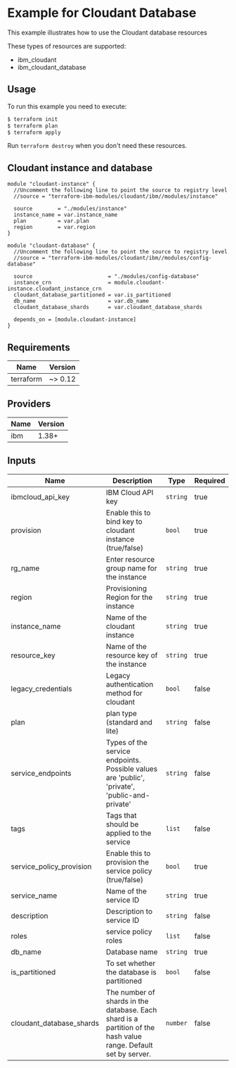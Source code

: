 # Example for Cloudant Database

This example illustrates how to use the Cloudant database resources

These types of resources are supported:

* ibm_cloudant
* ibm_cloudant_database

## Usage

To run this example you need to execute:

```bash
$ terraform init
$ terraform plan
$ terraform apply
```

Run `terraform destroy` when you don't need these resources.


## Cloudant instance and database

```hcl
module "cloudant-instance" {
  //Uncomment the following line to point the source to registry level
  //source = "terraform-ibm-modules/cloudant/ibm//modules/instance"

  source        = "./modules/instance"
  instance_name = var.instance_name
  plan          = var.plan
  region        = var.region
}

module "cloudant-database" {
  //Uncomment the following line to point the source to registry level
  //source = "terraform-ibm-modules/cloudant/ibm//modules/config-database"

  source                        = "./modules/config-database"
  instance_crn                  = module.cloudant-instance.cloudant_instance_crn
  cloudant_database_partitioned = var.is_partitioned
  db_name                       = var.db_name
  cloudant_database_shards      = var.cloudant_database_shards

  depends_on = [module.cloudant-instance]
}

```

## Requirements

| Name | Version |
|------|---------|
| terraform | ~> 0.12 |

## Providers

| Name | Version |
|------|---------|
| ibm | 1.38+ |

## Inputs

| Name | Description | Type | Required |
|------|-------------|------|---------|
| ibmcloud\_api\_key | IBM Cloud API key | `string` | true |
| provision | Enable this to bind key to cloudant instance (true/false) | `bool` | true |
| rg_name | Enter resource group name for the instance | `string` | true |
| region | Provisioning Region for the instance | `string` | true |
| instance_name | Name of the cloudant instance | `string` | true |
| resource_key | Name of the resource key of the instance | `string` | true |
| legacy_credentials | Legacy authentication method for cloudant | `bool` | false |
| plan | plan type (standard and lite) | `string` | false |
| service_endpoints | Types of the service endpoints. Possible values are 'public', 'private', 'public-and-private' | `string` | false |
| tags | Tags that should be applied to the service | `list` | false |
| service_policy_provision | Enable this to provision the service policy (true/false) | `bool` | true |
| service_name | Name of the service ID | `string` | true |
| description | Description to service ID | `string` | false |
| roles | service policy roles | `list` | false |
| db_name | Database name | `string` | true |
| is_partitioned | To set whether the database is partitioned | `bool` | false |
| cloudant_database_shards | The number of shards in the database. Each shard is a partition of the hash value range. Default set by server. | `number` | false |
